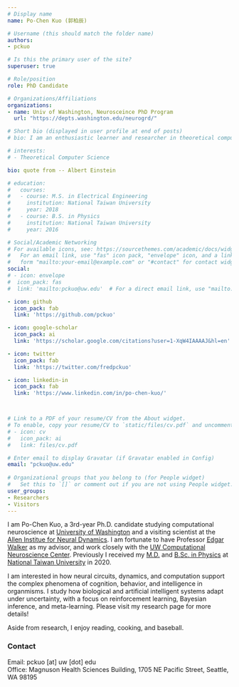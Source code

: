 ```yaml
---
# Display name
name: Po-Chen Kuo (郭柏辰)

# Username (this should match the folder name)
authors:
- pckuo

# Is this the primary user of the site?
superuser: true

# Role/position
role: PhD Candidate

# Organizations/Affiliations
organizations:
- name: Univ of Washington, Neurosceince PhD Program
  url: "https://depts.washington.edu/neurogrd/"

# Short bio (displayed in user profile at end of posts)
# bio: I am an enthusiastic learner and researcher in theoretical computer science.

# interests:
# - Theoretical Computer Science

bio: quote from -- Albert Einstein

# education:
#   courses:
#   - course: M.S. in Electrical Engineering
#     institution: National Taiwan University
#     year: 2018
#   - course: B.S. in Physics
#     institution: National Taiwan University
#     year: 2016

# Social/Academic Networking
# For available icons, see: https://sourcethemes.com/academic/docs/widgets/#icons
#   For an email link, use "fas" icon pack, "envelope" icon, and a link in the
#   form "mailto:your-email@example.com" or "#contact" for contact widget.
social:
# - icon: envelope
#  icon_pack: fas
#  link: 'mailto:pckuo@uw.edu'  # For a direct email link, use "mailto:test@example.org".

- icon: github
  icon_pack: fab
  link: 'https://github.com/pckuo'

- icon: google-scholar
  icon_pack: ai
  link: 'https://scholar.google.com/citations?user=1-XqW4IAAAAJ&hl=en'

- icon: twitter
  icon_pack: fab
  link: 'https://twitter.com/fredpckuo'

- icon: linkedin-in
  icon_pack: fab
  link: 'https://www.linkedin.com/in/po-chen-kuo/'



# Link to a PDF of your resume/CV from the About widget.
# To enable, copy your resume/CV to `static/files/cv.pdf` and uncomment the lines below.  
# - icon: cv
#   icon_pack: ai
#   link: files/cv.pdf

# Enter email to display Gravatar (if Gravatar enabled in Config)
email: "pckuo@uw.edu"
  
# Organizational groups that you belong to (for People widget)
#   Set this to `[]` or comment out if you are not using People widget.  
user_groups:
- Researchers
- Visitors
---
```


I am Po-Chen Kuo, a 3rd-year Ph.D. candidate studying computational neuroscience at [University of Washington](https://www.washington.edu/) and a visiting scientist at the [Allen Institue for Neural Dynamics](https://alleninstitute.org/what-we-do/brain-science/research/allen-institute-neural-dynamics/). I am fortunate to have Professor [Edgar Walker](https://edgarwalker.com/) as my advisor, and work closely with the [UW Computational Neuroscience Center](https://compneuro.washington.edu/). Previously I received my [M.D.](https://www.mc.ntu.edu.tw/ntucm/Index.action) and [B.Sc. in Physics](https://www.phys.ntu.edu.tw/enphysics/Default.html) at [National Taiwan University](https://www.ntu.edu.tw/english/) in 2020. 

I am interested in how neural circuits, dynamics, and computation support the complex phenomena of cognition, behavior, and intelligence in organmisms. I study how biological and artificial intelligent systems adapt under uncertainty, with a focus on reinforcement learning, Bayesian inference, and meta-learning. Please visit my research page for more details!

Aside from research, I enjoy reading, cooking, and baseball.


<!-- ### CV
You can find my curriculum vitae [here](files/cv.pdf).
-->

### Contact
Email: pckuo [at] uw [dot] edu\
Office: Magnuson Health Sciences Building, 1705 NE Pacific Street, Seattle, WA 98195

